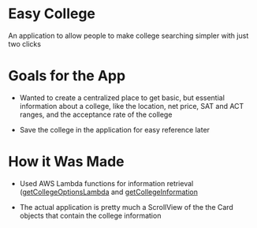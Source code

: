 # Easy College

An application to allow people to make college searching simpler with just two clicks

# Goals for the App

* Wanted to create a centralized place to get basic, but essential information about a college, like the location, net price, 
SAT and ACT ranges, and the acceptance rate of the college

* Save the college in the application for easy reference later

# How it Was Made

* Used AWS Lambda functions for information retrieval 
([getCollegeOptionsLambda](https://github.com/BinaryWiz/GetCollegeOptionsLambda) and 
[getCollegeInformation](https://github.com/BinaryWiz/GetCollegeInformation)

* The actual application is pretty much a ScrollView of the the Card objects that contain the college information
